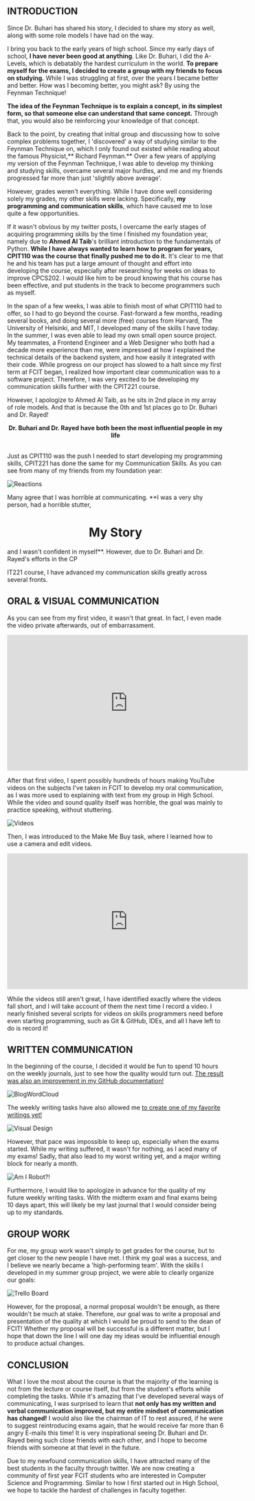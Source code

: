 ## INTRODUCTION

Since Dr. Buhari has shared his story, I decided to share my story as well, along with some role models I have had on the way.

I bring you back to the early years of high school. Since my early days of school, **I have never been good at anything**.  Like Dr. Buhari, I did the A-Levels, which is debatably the hardest curriculum in the world. **To prepare myself for the exams, I decided to create a group with my friends to focus on studying.** While I was struggling at first, over the years I became better and better. How was I becoming better, you might ask? By using the Feynman Technique!

**The idea of the Feynman Technique is to explain a concept, in its simplest form, so that someone else can understand that same concept.** Through that, you would also be reinforcing your knowledge of that concept.

Back to the point, by creating that initial group and discussing how to solve complex problems together, I 'discovered' a way of studying similar to the Feynman Technique on, which I only found out existed while reading about the famous Physicist,** Richard Feynman.** Over a few years of applying my version of the Feynman Technique, I was able to develop my thinking and studying skills, overcame several major hurdles, and me and my friends progressed far more than just 'slightly above average'. 

However, grades weren't everything. While I have done well considering solely my grades, my other skills were lacking. Specifically, **my programming and communication skills**, which have caused me to lose quite a few opportunities.

If it wasn't obvious by my twitter posts, I overcame the early stages of acquiring programming skills by the time I finished my foundation year, namely due to **Ahmed Al Taib**'s brilliant introduction to the fundamentals of Python. **While I have always wanted to learn how to program for years, CPIT110 was the course that finally pushed me to do it.** It's clear to me that he and his team has put a large amount of thought and effort into developing the course, especially after researching for weeks on ideas to improve CPCS202. I would like him to be proud knowing that his course has been effective, and put students in the track to become programmers such as myself. 

In the span of a few weeks, I was able to finish most of what CPIT110 had to offer, so I had to go beyond the course. Fast-forward a few months, reading several books, and doing several more (free) courses from Harvard, The University of Helsinki, and MIT, I developed many of the skills I have today. In the summer, I was even able to lead my own small open source project. My teammates, a Frontend Engineer and a Web Designer who both had a decade more experience than me, were impressed at how I explained the technical details of the backend system, and how easily it integrated with their code. While progress on our project has slowed to a halt since my first term at FCIT began, I realized how important clear communication was to a software project. Therefore, I was very excited to be developing my communication skills further with the CPIT221 course.

However, I apologize to Ahmed Al Taib, as he sits in 2nd place in my array of role models. And that is because the 0th and 1st places go to Dr. Buhari and Dr. Rayed!

<center>
<b>Dr. Buhari and Dr. Rayed have both been the most influential people in my life</b>
</center>
<br>

Just as CPIT110 was the push I needed to start developing my programming skills, CPIT221 has done the same for my Communication Skills. As you can see from many of my friends from my foundation year:

![Reactions](https://i.imgur.com/phqyN7k.png)

Many agree that I was horrible at communicating. **I was a very shy person, had a horrible stutter, <center>
<h1>My Story</h1>
</center>and I wasn't confident in myself**. However, due to Dr. Buhari and Dr. Rayed's efforts in the CP

IT221 course, I have advanced my communication skills greatly across several fronts.

## ORAL & VISUAL COMMUNICATION

As you can see from my first video, it wasn't that great. In fact, I even made the video private afterwards, out of embarrassment. 

<iframe width="560" height="315" src="https://www.youtube.com/embed/uor4oVz-WJc" frameborder="0" allow="accelerometer; autoplay; clipboard-write; encrypted-media; gyroscope; picture-in-picture" allowfullscreen></iframe>

After that first video, I spent possibly hundreds of hours making YouTube videos on the subjects I've taken in FCIT to develop my oral communication, as I was more used to explaining with text from my group in High School. While the video and sound quality itself was horrible, the goal was mainly to practice speaking, without stuttering.

![Videos](https://i.imgur.com/QsNhzXk.png)

Then, I was introduced to the Make Me Buy task, where I learned how to use a camera and edit videos.

<iframe width="560" height="315" src="https://www.youtube.com/embed/zigvhb_FRtU" frameborder="0" allow="accelerometer; autoplay; clipboard-write; encrypted-media; gyroscope; picture-in-picture" allowfullscreen></iframe>

While the videos still aren't great, I have identified exactly where the videos fall short, and I will take account of them the next time I record a video. I nearly finished several scripts for videos on skills programmers need before even starting programming, such as Git & GitHub, IDEs, and all I have left to do is record it! 

## WRITTEN COMMUNICATION

In the beginning of the course, I decided it would be fun to spend 10 hours on the weekly journals, just to see how the quality would turn out. [The result was also an improvement in my GitHub documentation!](https://github.com/RyanSamman/BlogWordCloud)

![BlogWordCloud](https://i.imgur.com/gIKXL9Y.png)

The weekly writing tasks have also allowed me [to create one of my favorite writings yet!](/writing/visual-design)

![Visual Design](https://i.imgur.com/WvsVx1b.png)

However, that pace was impossible to keep up, especially when the exams started. While my writing suffered, it wasn't for nothing, as I aced many of my exams! Sadly, that also lead to my worst writing yet, and a major writing block for nearly a month.

![Am I Robot?!](https://i.imgur.com/INa5zOv.png)

Furthermore, I would like to apologize in advance for the quality of my future weekly writing tasks. With the midterm exam and final exams being 10 days apart, this will likely be my last journal that I would consider being up to my standards.

## GROUP WORK

For me, my group work wasn't simply to get grades for the course, but to get closer to the new people I have met. I think my goal was a success, and I believe we nearly became a 'high-performing team'. With the skills I developed in my summer group project, we were able to clearly organize our goals:

![Trello Board](https://i.imgur.com/AkUubCQ.png)

However, for the proposal, a normal proposal wouldn't be enough, as there wouldn't be much at stake. Therefore, our goal was to write a proposal and presentation of the quality at which I would be proud to send to the dean of FCIT! Whether my proposal will be successful is a different matter, but I hope that down the line I will one day my ideas would be influential enough to produce actual changes.

## CONCLUSION

What I love the most about the course is that the majority of the learning is not from the lecture or course itself, but from the student's efforts while completing the tasks. While it's amazing that I've developed several ways of communicating, I was surprised to learn that **not only has my written and verbal communication improved, but my entire mindset of communication has changed!** I would also like the chairman of IT to rest assured, if he were to suggest reintroducing exams again, that he would receive far more than 6 angry E-mails this time! It is very inspirational seeing Dr. Buhari and Dr. Rayed being such close friends with each other, and I hope to become friends with someone at that level in the future.

Due to my newfound communication skills, I have attracted many of the best students in the faculty through twitter. We are now creating a community of first year FCIT students who are interested in Computer Science and Programming. Similar to how I first started out in High School, we hope to tackle the hardest of challenges in faculty together. 